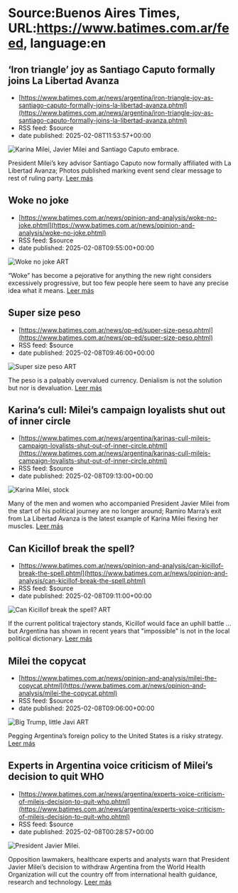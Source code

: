 # Source:Buenos Aires Times, URL:https://www.batimes.com.ar/feed, language:en

## ‘Iron triangle’ joy as Santiago Caputo formally joins La Libertad Avanza
 - [https://www.batimes.com.ar/news/argentina/iron-triangle-joy-as-santiago-caputo-formally-joins-la-libertad-avanza.phtml](https://www.batimes.com.ar/news/argentina/iron-triangle-joy-as-santiago-caputo-formally-joins-la-libertad-avanza.phtml)
 - RSS feed: $source
 - date published: 2025-02-08T11:53:57+00:00

<p><img src="https://fotos.perfil.com/2025/02/07/trim/540/304/karina-milei-javier-milei-and-santiago-caputo-embrace-1962793.jpg" alt="Karina Milei, Javier Milei and Santiago Caputo embrace." /></p>President Milei’s key advisor Santiago Caputo now formally affiliated with La Libertad Avanza; Photos published marking event send clear message to rest of ruling party.
 <a href="https://www.batimes.com.ar/news/argentina/iron-triangle-joy-as-santiago-caputo-formally-joins-la-libertad-avanza.phtml">Leer más</a>

## Woke no joke
 - [https://www.batimes.com.ar/news/opinion-and-analysis/woke-no-joke.phtml](https://www.batimes.com.ar/news/opinion-and-analysis/woke-no-joke.phtml)
 - RSS feed: $source
 - date published: 2025-02-08T09:55:00+00:00

<p><img src="https://fotos.perfil.com/2025/02/07/trim/540/304/woke-no-joke-art-stock-1962817.jpg" alt="Woke no joke ART " /></p>“Woke” has become a pejorative for anything the new right considers excessively progressive, but too few people here seem to have any precise idea what it means.
 <a href="https://www.batimes.com.ar/news/opinion-and-analysis/woke-no-joke.phtml">Leer más</a>

## Super size peso
 - [https://www.batimes.com.ar/news/op-ed/super-size-peso.phtml](https://www.batimes.com.ar/news/op-ed/super-size-peso.phtml)
 - RSS feed: $source
 - date published: 2025-02-08T09:46:00+00:00

<p><img src="https://fotos.perfil.com/2025/02/07/trim/540/304/super-size-peso-art-stock-1962811.jpg" alt="Super size peso ART" /></p>The peso is a palpably overvalued currency. Denialism is not the solution but nor is devaluation.
 <a href="https://www.batimes.com.ar/news/op-ed/super-size-peso.phtml">Leer más</a>

## Karina’s cull: Milei’s campaign loyalists shut out of inner circle
 - [https://www.batimes.com.ar/news/argentina/karinas-cull-mileis-campaign-loyalists-shut-out-of-inner-circle.phtml](https://www.batimes.com.ar/news/argentina/karinas-cull-mileis-campaign-loyalists-shut-out-of-inner-circle.phtml)
 - RSS feed: $source
 - date published: 2025-02-08T09:13:00+00:00

<p><img src="https://fotos.perfil.com/2025/02/05/trim/540/304/karina-milei-stock-1961705.jpg" alt="Karina Milei, stock" /></p>Many of the men and women who accompanied President Javier Milei from the start of his political journey are no longer around; Ramiro Marra’s exit from La Libertad Avanza is the latest example of Karina Milei flexing her muscles.
 <a href="https://www.batimes.com.ar/news/argentina/karinas-cull-mileis-campaign-loyalists-shut-out-of-inner-circle.phtml">Leer más</a>

## Can Kicillof break the spell?
 - [https://www.batimes.com.ar/news/opinion-and-analysis/can-kicillof-break-the-spell.phtml](https://www.batimes.com.ar/news/opinion-and-analysis/can-kicillof-break-the-spell.phtml)
 - RSS feed: $source
 - date published: 2025-02-08T09:11:00+00:00

<p><img src="https://fotos.perfil.com/2025/02/07/trim/540/304/can-kicillof-break-the-spell-art-1962835.jpg" alt="Can Kicillof break the spell? ART" /></p>If the current political trajectory stands, Kicillof would face an uphill battle … but Argentina has shown in recent years that "impossible" is not in the local political dictionary.
 <a href="https://www.batimes.com.ar/news/opinion-and-analysis/can-kicillof-break-the-spell.phtml">Leer más</a>

## Milei the copycat
 - [https://www.batimes.com.ar/news/opinion-and-analysis/milei-the-copycat.phtml](https://www.batimes.com.ar/news/opinion-and-analysis/milei-the-copycat.phtml)
 - RSS feed: $source
 - date published: 2025-02-08T09:06:00+00:00

<p><img src="https://fotos.perfil.com/2025/02/07/trim/540/304/big-trump-little-javi-art-1962826.jpg" alt="Big Trump, little Javi ART" /></p>Pegging Argentina’s foreign policy to the United States is a risky strategy.
 <a href="https://www.batimes.com.ar/news/opinion-and-analysis/milei-the-copycat.phtml">Leer más</a>

## Experts in Argentina voice criticism of Milei’s decision to quit WHO
 - [https://www.batimes.com.ar/news/argentina/experts-voice-criticism-of-mileis-decision-to-quit-who.phtml](https://www.batimes.com.ar/news/argentina/experts-voice-criticism-of-mileis-decision-to-quit-who.phtml)
 - RSS feed: $source
 - date published: 2025-02-08T00:28:57+00:00

<p><img src="https://fotos.perfil.com/2024/10/16/trim/540/304/president-javier-milei-1892704.jpg" alt="President Javier Milei." /></p>Opposition lawmakers, healthcare experts and analysts warn that President Javier Milei’s decision to withdraw Argentina from the World Health Organization will cut the country off from international health guidance, research and technology. <a href="https://www.batimes.com.ar/news/argentina/experts-voice-criticism-of-mileis-decision-to-quit-who.phtml">Leer más</a>

